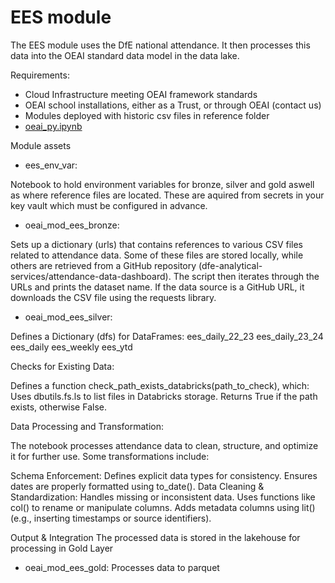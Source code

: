 # EES module

The EES module uses the DfE national attendance.  It then processes this data into the OEAI standard data model in the data lake.  

Requirements:
* Cloud Infrastructure meeting OEAI framework standards
* OEAI school installations, either as a Trust, or through OEAI (contact us)
* Modules deployed with historic csv files in reference folder 
* [oeai_py.ipynb](oeai_py.ipynb) 

Module assets

* ees_env_var: 

Notebook to hold environment variables for bronze, silver and gold aswell as where reference files are located. These are aquired from secrets in your key vault which must be configured in advance.

* oeai_mod_ees_bronze: 

Sets up a dictionary (urls) that contains references to various CSV files related to attendance data.
Some of these files are stored locally, while others are retrieved from a GitHub repository (dfe-analytical-services/attendance-data-dashboard).
The script then iterates through the URLs and prints the dataset name.
If the data source is a GitHub URL, it downloads the CSV file using the requests library.

* oeai_mod_ees_silver: 

Defines a Dictionary (dfs) for DataFrames:
ees_daily_22_23
ees_daily_23_24
ees_daily
ees_weekly
ees_ytd

Checks for Existing Data:

Defines a function check_path_exists_databricks(path_to_check), which:
Uses dbutils.fs.ls to list files in Databricks storage.
Returns True if the path exists, otherwise False.

Data Processing and Transformation:

The notebook  processes attendance data to clean, structure, and optimize it for further use. Some  transformations include:

Schema Enforcement:
Defines explicit data types for consistency.
Ensures dates are properly formatted using to_date().
Data Cleaning & Standardization:
Handles missing or inconsistent data.
Uses functions like col() to rename or manipulate columns.
Adds metadata columns using lit() (e.g., inserting timestamps or source identifiers).


Output & Integration
The processed data is stored in the lakehouse for processing in Gold Layer

* oeai_mod_ees_gold: 
Processes data to parquet
